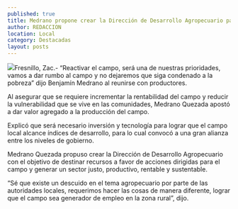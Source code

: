 ```yaml
---
published: true
title: Medrano propone crear la Dirección de Desarrollo Agropecuario para destinar recursos al campo y así generar un sector productivo
author: REDACCION
location: Local
category: Destacadas
layout: posts
---
```


![](http://i.imgur.com/pVSMqdam.jpg)Fresnillo, Zac.- “Reactivar el campo, será una de nuestras prioridades, vamos a dar rumbo al campo y no dejaremos que siga condenado a la pobreza” dijo Benjamín Medrano al reunirse con productores.

Al asegurar que se requiere incrementar la rentabilidad del campo y reducir la vulnerabilidad que se vive en las comunidades, Medrano Quezada apostó a dar valor agregado a la producción del campo.

Explicó que será necesario inversión y tecnología para lograr que el campo local alcance índices de desarrollo, para lo cual convocó a una gran alianza entre los niveles de gobierno.

Medrano Quezada propuso crear la Dirección de Desarrollo Agropecuario con el objetivo de destinar recursos a favor de acciones dirigidas para el campo y generar un sector justo, productivo, rentable y sustentable.

“Sé que existe un descuido en el tema agropecuario por parte de las autoridades locales, requerimos hacer las cosas de manera diferente, lograr que el campo sea generador de empleo en la zona rural”, dijo.
